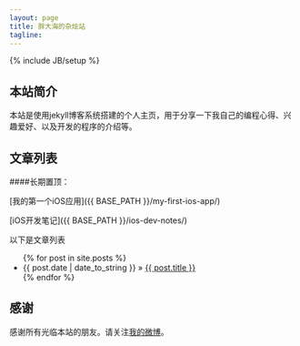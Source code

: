```yaml
---
layout: page
title: 胖大海的杂烩站
tagline: 
---
```

{% include JB/setup %}

## 本站简介

本站是使用jekyll博客系统搭建的个人主页，用于分享一下我自己的编程心得、兴趣爱好、以及开发的程序的介绍等。
    
## 文章列表

####长期置顶：

[我的第一个iOS应用]({{ BASE_PATH }}/my-first-ios-app/)

[iOS开发笔记]({{ BASE_PATH }}/ios-dev-notes/)

以下是文章列表

<ul class="posts">
  {% for post in site.posts %}
    <li><span>{{ post.date | date_to_string }}</span> &raquo; <a href="{{ BASE_PATH }}{{ post.url }}">{{ post.title }}</a></li>
  {% endfor %}
</ul>

## 感谢

感谢所有光临本站的朋友。请关注[我的微博](http://www.weibo.com/fatbigbright)。


